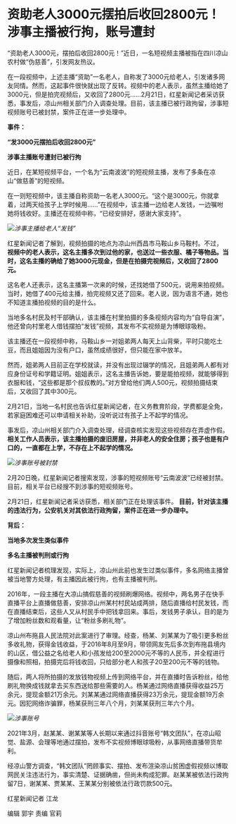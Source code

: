 # 资助老人3000元摆拍后收回2800元！涉事主播被行拘，账号遭封

“资助老人3000元，摆拍后收回2800元！”近日，一名短视频主播被指在四川凉山农村做“伪慈善”，引发网友热议。

在一段视频中，上述主播“资助”一名老人，自称发了3000元给老人，引发诸多网友同情。然而，这起事件很快就出现了反转。视频中的老人表示，虽然主播给她了3000元，但是拍完视频后，又收回了2800元……2月21日，红星新闻记者采访获悉，事发后，凉山州相关部门介入调查处理。目前，该主播已被行政拘留，涉事短视频账号已被封禁，案件正在进一步处理中。

**事件：**

**“发3000元摆拍后收回2800元”**

**涉事主播账号遭封已被行拘**

近日，在某短视频平台，一个名为“云南波波”的短视频主播，发布了多条在凉山“做慈善”的短视频。

在一则短视频中，该主播自称资助一名老人3000元。“这个是3000元，你就拿着，过两天给孩子上学时候用……”在视频中，该主播一边给老人发钱，一边嘱咐她将钱收好。主播还在视频中称，“已经安排好，感谢大家支持”。

![](https://inews.gtimg.com/newsapp_bt/0/15679738660/1000)_涉事主播给老人“发钱”_

红星新闻记者了解到，视频拍摄的地点为凉山州西昌市马鞍山乡马鞍村。不过，
**视频中的老人表示，这名主播多次到过他的家，也送过一些衣服、橘子等物品。当时，这名主播的确给了她3000元现金，但是在拍摄完视频后，又收回了2800元。**

这名老人还表示，这名主播第一次来的时候，还找她借了500元，说用来拍视频。当时，她借了400元给主播，拍完视频又还了回来。老人说，因为语言不通，她也不知道主播拍视频的目的是什么。

当地多名村民及村干部确认，该主播在村里拍摄的多条视频内容均为“自导自演”，他还曾向村里老人借钱摆拍“发钱”视频，其发布不实视频是为博眼球吸粉。

该主播还在一段视频中称，马鞍山乡一对姐弟两人每天上山背柴，平时只能吃土豆，而且姐姐因为没有户口，虽然成绩很好，但只能在家中放羊。

然而，姐弟两人目前正在学校就读，并没有出现过辍学的情况，且姐弟两人都有对应身份证号和学籍证明。姐姐表示，这名主播告诉她，要是能拍视频，就能够得到衣服和钱，“这些都是那个叔叔教的。”对方曾给他们两人500元，视频拍摄结束后，又收回了其中300元。

2月21日，当地一名村民也告诉红星新闻记者，在义务教育阶段，学费都是全免，若家庭困难还可以申请相关补助，没听说过有孩子上不起学的情况。

事发后，凉山州相关部门介入调查处理，经调查核实发现这些视频存在弄虚作假。
**相关工作人员表示，该主播拍摄的废旧房屋，并非老人的安全住房；孩子也是有户口的，一直都在上学，不存在上不起学的情况。**

![](https://inews.gtimg.com/newsapp_bt/0/15679738661/1000)_涉事账号被封禁_

2月20日晚，红星新闻记者搜索发现，涉事的短视频账号“云南波波”已经被封禁。目前，相关平台已经搜不到涉事的短视频账号。

2月21日，红星新闻记者采访获悉，相关部门正在处理该事件。 **目前，针对该主播的违法行为，公安机关对其依法行政拘留，案件正在进一步办理中。**

**背后：**

**当地多次发生类似事件**

**多名主播被判刑或行拘**

红星新闻记者梳理发现，实际上，凉山州此前也发生过类似事件，多名网络主播曾被当地警方处理，有主播因此被行拘，也有主播被判刑。

2016年，一段主播在大凉山搞假慈善的视频刷爆网络。视频中，两名男子在快手直播平台上直播做慈善，安排凉山州某村村民站成两排，随后直播给村民发钱，而在直播结束后，这些人又从村民手中把钱拿回来。事后，发钱男子承认，目的是为了增加粉丝数和观看量，让“粉丝多刷礼物”。

凉山州布拖县人民法院对此案进行了审理。经查，杨某、刘某某为了吸引更多粉丝多收礼物，获得金钱收益，于2016年8月至9月，带领网友先后多次到布拖县境内的山区，借公益之名给老人和小孩发给200至2000元不等的人民币，并全程进行摄像和照相，拍摄完后将钱收回，只给部分老人和孩子20至200元不等的钱物。

随后，两人将所拍摄的发放钱物视频上传到网络平台，并在直播时告诉粉丝，给他刷礼物换成钱就拿去买东西送给那些需要的人。杨某通过网络直播获得收益25万余元，提现金额21万余元。刘某某通过网络直播获得23万余元，提现金额19万余元。因犯网络诈骗罪，杨某获刑三年八个月，刘某某获刑三年六个月。

![](https://inews.gtimg.com/newsapp_bt/0/15679738666/1000)_涉事账号_

2021年3月，赵某某、谢某某等人长期以来通过抖音账号“韩文团队”，在凉山昭觉、盐源、会理等地通过摆拍，发布不实视频博眼球吸粉，从事网络直播带货牟利。

经凉山警方调查，“韩文团队”罔顾事实、摆拍、发布渲染凉山贫困虚假视频以博取网民关注违法行为，事实清楚、证据确凿，但尚未构成犯罪。赵某某被依法行政拘留7日，谢某某、贾某某、王某某分别被依法行政罚款500元。

红星新闻记者 江龙

编辑 郭宇 责编 官莉

